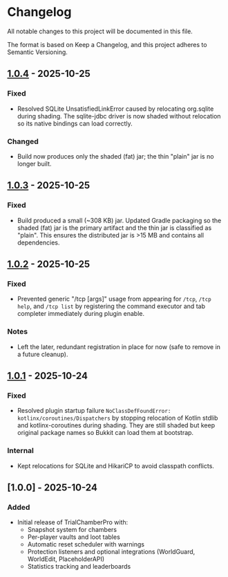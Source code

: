 # Changelog

All notable changes to this project will be documented in this file.

The format is based on Keep a Changelog, and this project adheres to Semantic Versioning.

## [1.0.4] - 2025-10-25
### Fixed
- Resolved SQLite UnsatisfiedLinkError caused by relocating org.sqlite during shading. The sqlite-jdbc driver is now shaded without relocation so its native bindings can load correctly.

### Changed
- Build now produces only the shaded (fat) jar; the thin "plain" jar is no longer built.

## [1.0.3] - 2025-10-25
### Fixed
- Build produced a small (~308 KB) jar. Updated Gradle packaging so the shaded (fat) jar is the primary artifact and the thin jar is classified as "plain". This ensures the distributed jar is >15 MB and contains all dependencies.

## [1.0.2] - 2025-10-25
### Fixed
- Prevented generic "/tcp [args]" usage from appearing for `/tcp`, `/tcp help`, and `/tcp list` by registering the command executor and tab completer immediately during plugin enable.

### Notes
- Left the later, redundant registration in place for now (safe to remove in a future cleanup).

## [1.0.1] - 2025-10-24
### Fixed
- Resolved plugin startup failure `NoClassDefFoundError: kotlinx/coroutines/Dispatchers` by stopping relocation of Kotlin stdlib and kotlinx-coroutines during shading. They are still shaded but keep original package names so Bukkit can load them at bootstrap.

### Internal
- Kept relocations for SQLite and HikariCP to avoid classpath conflicts.

## [1.0.0] - 2025-10-24
### Added
- Initial release of TrialChamberPro with:
  - Snapshot system for chambers
  - Per-player vaults and loot tables
  - Automatic reset scheduler with warnings
  - Protection listeners and optional integrations (WorldGuard, WorldEdit, PlaceholderAPI)
  - Statistics tracking and leaderboards

[1.0.4]: https://github.com/darkstarworks/TrialChamberPro/compare/v1.0.3...v1.0.4
[1.0.3]: https://github.com/darkstarworks/TrialChamberPro/compare/v1.0.2...v1.0.3
[1.0.2]: https://github.com/darkstarworks/TrialChamberPro/compare/v1.0.1...v1.0.2
[1.0.1]: https://github.com/darkstarworks/TrialChamberPro/compare/v1.0.0...v1.0.1